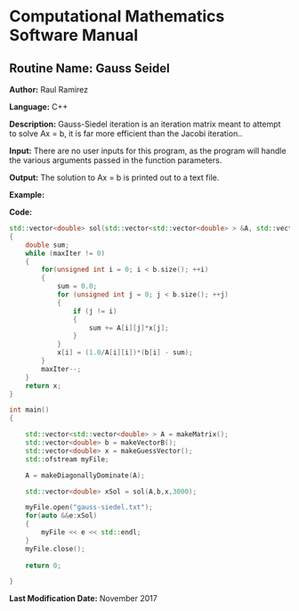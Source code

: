 # Computational Mathematics Software Manual

## **Routine Name:** Gauss Seidel

**Author:** Raul Ramirez

**Language:** C++

**Description:** Gauss-Siedel iteration is an iteration matrix meant to attempt to solve Ax = b, it is far more efficient than the Jacobi iteration.. 
    
**Input:**  There are no user inputs for this program, as the program will handle the various arguments passed in the function parameters.

**Output:** The solution to Ax = b is printed out to a text file. 

**Example:**

**Code:**
```C++
std::vector<double> sol(std::vector<std::vector<double> > &A, std::vector<double> &b, std::vector<double> &x, int maxIter)
{
	double sum;	
	while (maxIter != 0)
	{
		for(unsigned int i = 0; i < b.size(); ++i)
		{
			sum = 0.0;
			for (unsigned int j = 0; j < b.size(); ++j)
			{
				if (j != i)
				{
					sum += A[i][j]*x[j];
				}
			}
			x[i] = (1.0/A[i][i])*(b[i] - sum);
		}
		maxIter--;
	}
	return x;
}
```

```C++
int main()
{

	std::vector<std::vector<double> > A = makeMatrix();
	std::vector<double> b = makeVectorB();
	std::vector<double> x = makeGuessVector();
	std::ofstream myFile;

	A = makeDiagonallyDominate(A);

	std::vector<double> xSol = sol(A,b,x,3000);

	myFile.open("gauss-siedel.txt");
	for(auto &&e:xSol)
	{
		myFile << e << std::endl;
	}
	myFile.close();
		
	return 0;

}
```

**Last Modification Date:** November 2017
